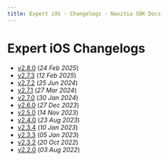 ```yaml
---
title: Expert iOS - Changelogs - Navitia SDK Docs
---
```


# Expert iOS Changelogs

* [v2.8.0](releases/2.8.0/index.md) (_24 Feb 2025_)
* [v2.7.3](releases/2.7.3/index.md) (_12 Feb 2025_)
* [v2.7.2](releases/2.7.2/index.md) (_25 Jun 2024_)
* [v2.7.1](releases/2.7.1/index.md) (_27 Mar 2024_)
* [v2.7.0](releases/2.7.0/index.md) (_30 Jan 2024_)
* [v2.6.0](releases/2.6.0/index.md) (_27 Dec 2023_)
* [v2.5.0](releases/2.5.0/index.md) (_14 Nov 2023_)
* [v2.4.0](releases/2.4.0/index.md) (_23 Aug 2023_)
* [v2.3.4](releases/2.3.4/index.md) (_10 Jan 2023_)
* [v2.3.3](releases/2.3.3/index.md) (_05 Jan 2023_)
* [v2.3.2](releases/2.3.2/index.md) (_20 Oct 2022_)
* [v2.2.0](releases/2.2.0/index.md) (_03 Aug 2022_)
